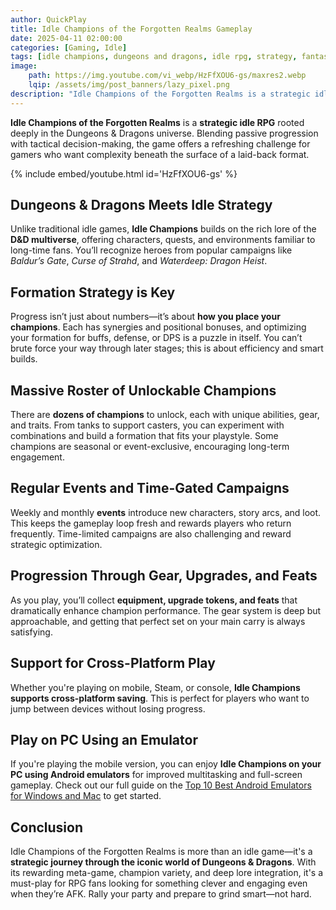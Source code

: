 ```yaml
---
author: QuickPlay
title: Idle Champions of the Forgotten Realms Gameplay
date: 2025-04-11 02:00:00
categories: [Gaming, Idle]
tags: [idle champions, dungeons and dragons, idle rpg, strategy, fantasy game]
image: 
    path: https://img.youtube.com/vi_webp/HzFfXOU6-gs/maxres2.webp
    lqip: /assets/img/post_banners/lazy_pixel.png
description: "Idle Champions of the Forgotten Realms is a strategic idle RPG that brings the magic of Dungeons & Dragons to life through tactical formations and character synergy."
---
```


**Idle Champions of the Forgotten Realms** is a **strategic idle RPG** rooted deeply in the Dungeons & Dragons universe. Blending passive progression with tactical decision-making, the game offers a refreshing challenge for gamers who want complexity beneath the surface of a laid-back format.

{% include embed/youtube.html id='HzFfXOU6-gs' %}

## Dungeons & Dragons Meets Idle Strategy  

Unlike traditional idle games, **Idle Champions** builds on the rich lore of the **D&D multiverse**, offering characters, quests, and environments familiar to long-time fans. You’ll recognize heroes from popular campaigns like *Baldur’s Gate*, *Curse of Strahd*, and *Waterdeep: Dragon Heist*.

## Formation Strategy is Key  

Progress isn’t just about numbers—it’s about **how you place your champions**. Each has synergies and positional bonuses, and optimizing your formation for buffs, defense, or DPS is a puzzle in itself. You can’t brute force your way through later stages; this is about efficiency and smart builds.

## Massive Roster of Unlockable Champions  

There are **dozens of champions** to unlock, each with unique abilities, gear, and traits. From tanks to support casters, you can experiment with combinations and build a formation that fits your playstyle. Some champions are seasonal or event-exclusive, encouraging long-term engagement.

## Regular Events and Time-Gated Campaigns  

Weekly and monthly **events** introduce new characters, story arcs, and loot. This keeps the gameplay loop fresh and rewards players who return frequently. Time-limited campaigns are also challenging and reward strategic optimization.

## Progression Through Gear, Upgrades, and Feats  

As you play, you’ll collect **equipment, upgrade tokens, and feats** that dramatically enhance champion performance. The gear system is deep but approachable, and getting that perfect set on your main carry is always satisfying.

## Support for Cross-Platform Play  

Whether you're playing on mobile, Steam, or console, **Idle Champions supports cross-platform saving**. This is perfect for players who want to jump between devices without losing progress.

## Play on PC Using an Emulator  

If you're playing the mobile version, you can enjoy **Idle Champions on your PC using Android emulators** for improved multitasking and full-screen gameplay. Check out our full guide on the [Top 10 Best Android Emulators for Windows and Mac](https://quickplaymobile.github.io/posts/Top-10-Best-Android-Emulators-for-Windows-and-Mac/) to get started.

## Conclusion  

Idle Champions of the Forgotten Realms is more than an idle game—it's a **strategic journey through the iconic world of Dungeons & Dragons**. With its rewarding meta-game, champion variety, and deep lore integration, it's a must-play for RPG fans looking for something clever and engaging even when they’re AFK. Rally your party and prepare to grind smart—not hard.
